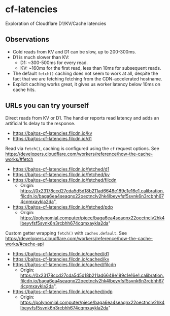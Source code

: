 # cf-latencies

Exploration of Cloudflare D1/KV/Cache latencies

## Observations

- Cold reads from KV and D1 can be slow, up to 200-300ms.
- D1 is much slower than KV:
  - D1: ~300-500ms for every read.
  - KV: ~160ms for the first read, less than 10ms for subsequent reads.
- The default `fetch()` caching does not seem to work at all, despite the fact that we are fetching fetching from the CDN-accelerated hostname.
- Explicit caching works great, it gives us worker latency below 10ms on cache hits.

## URLs you can try yourself

Direct reads from KV or D1. The handler reports read latency and adds an artificial 1s delay to the response.

- https://bajtos-cf-latencies.filcdn.io/kv
- https://bajtos-cf-latencies.filcdn.io/d1

Read via `fetch()`, caching is configured using the `cf` request options.
See https://developers.cloudflare.com/workers/reference/how-the-cache-works/#fetch

- https://bajtos-cf-latencies.filcdn.io/fetched/d1
- https://bajtos-cf-latencies.filcdn.io/fetched/kv
- https://bajtos-cf-latencies.filcdn.io/fetched/filcdn
  - Origin: https://0x23178ccd27cda5d5d18b211ad6648e189c1e16e1.calibration.filcdn.io/baga6ea4seaqnx22oectnclv2hk4lbeyvfsf5svnk6n3rcbhh674cqmxaykla2da",
- https://bajtos-cf-latencies.filcdn.io/fetched/pdp
  - Origin: https://polynomial.computer/piece/baga6ea4seaqnx22oectnclv2hk4lbeyvfsf5svnk6n3rcbhh674cqmxaykla2da"

Custom getter wrapping `fetch()` with `caches.default`.
See https://developers.cloudflare.com/workers/reference/how-the-cache-works/#cache-api

- https://bajtos-cf-latencies.filcdn.io/cached/d1
- https://bajtos-cf-latencies.filcdn.io/cached/kv
- https://bajtos-cf-latencies.filcdn.io/cached/filcdn
  - Origin: https://0x23178ccd27cda5d5d18b211ad6648e189c1e16e1.calibration.filcdn.io/baga6ea4seaqnx22oectnclv2hk4lbeyvfsf5svnk6n3rcbhh674cqmxaykla2da",
- https://bajtos-cf-latencies.filcdn.io/cached/pdp
  - Origin: https://polynomial.computer/piece/baga6ea4seaqnx22oectnclv2hk4lbeyvfsf5svnk6n3rcbhh674cqmxaykla2da"
